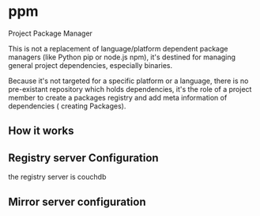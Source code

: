 ppm
===

Project Package Manager

This is not a replacement of language/platform dependent package managers (like Python pip or node.js npm), it's destined for managing general project dependencies, especially binaries. 

Because it's not targeted for a specific platform or a language, there is no pre-existant repository which holds dependencies, it's the role of a project member to create a packages registry and add meta information of dependencies ( creating Packages).

## How it works



## Registry server Configuration
the registry server is couchdb 

## Mirror server configuration

